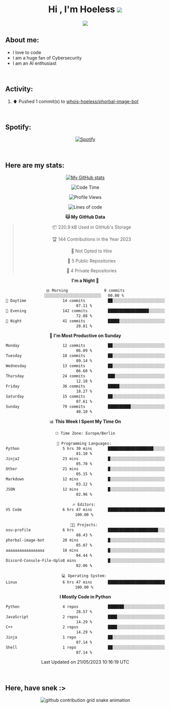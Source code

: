 <h1 align="center">Hi , I'm Hoeless <img src="https://media.giphy.com/media/hvRJCLFzcasrR4ia7z/giphy.gif" width="35"></h1>
<p align="center">
  <a href="https://github.com/whois-hoeless"><img src="https://readme-typing-svg.demolab.com?font=Roboto+Mono&weight=300&size=28&duration=4000&pause=100&color=C109F7&center=true&vCenter=true&width=580&height=127&lines=I'm+a+programmer;I'm+an+AI+enthusiast;I'm+a+big+fan+of+Neural+Networks;I'm+interested+in+Computer+Science;I+love+Cybersecurity;By+the+way+I+use+Arch+%F0%9F%92%80"></a>
</p>

## About me:

- I love to code
- I am a huge fan of Cybersecurity
- I am an AI enthusiast 

<br>

## Activity:

<!--RECENT_ACTIVITY:start-->
1. ⬆️ Pushed 1 commit(s) to [whois-hoeless/phorbal-image-bot](https://github.com/whois-hoeless/phorbal-image-bot)<br>
<!--RECENT_ACTIVITY:end-->

<br>

## Spotify:

<div align="center">

[![Spotify](https://whois-hoeless.vercel.app/api/spotify?background_color=0d1117&border_color=090d13)](https://open.spotify.com/user/heanchenhorst)
</div>

<br>

## Here are my stats:

<div align="center">
  
[![My GitHub stats](https://github-readme-stats.vercel.app/api?username=whois-hoeless&count_private=true&show_icons=true&theme=radical)](https://github.com/whois-hoeless)
<!--START_SECTION:waka-->
![Code Time](http://img.shields.io/badge/Code%20Time-10%20hrs%2014%20mins-blue)

![Profile Views](http://img.shields.io/badge/Profile%20Views-3-blue)

![Lines of code](https://img.shields.io/badge/From%20Hello%20World%20I%27ve%20Written-24.4%20thousand%20lines%20of%20code-blue)

**🐱 My GitHub Data** 

> 📦 220.9 kB Used in GitHub's Storage 
 > 
> 🏆 144 Contributions in the Year 2023
 > 
> 🚫 Not Opted to Hire
 > 
> 📜 5 Public Repositories 
 > 
> 🔑 4 Private Repositories 
 > 
**I'm a Night 🦉** 

```text
🌞 Morning                0 commits           ░░░░░░░░░░░░░░░░░░░░░░░░░   00.00 % 
🌆 Daytime                14 commits          ██░░░░░░░░░░░░░░░░░░░░░░░   07.11 % 
🌃 Evening                142 commits         ██████████████████░░░░░░░   72.08 % 
🌙 Night                  41 commits          █████░░░░░░░░░░░░░░░░░░░░   20.81 % 
```
📅 **I'm Most Productive on Sunday** 

```text
Monday                   12 commits          ██░░░░░░░░░░░░░░░░░░░░░░░   06.09 % 
Tuesday                  18 commits          ██░░░░░░░░░░░░░░░░░░░░░░░   09.14 % 
Wednesday                13 commits          ██░░░░░░░░░░░░░░░░░░░░░░░   06.60 % 
Thursday                 24 commits          ███░░░░░░░░░░░░░░░░░░░░░░   12.18 % 
Friday                   36 commits          █████░░░░░░░░░░░░░░░░░░░░   18.27 % 
Saturday                 15 commits          ██░░░░░░░░░░░░░░░░░░░░░░░   07.61 % 
Sunday                   79 commits          ██████████░░░░░░░░░░░░░░░   40.10 % 
```


📊 **This Week I Spent My Time On** 

```text
🕑︎ Time Zone: Europe/Berlin

💬 Programming Languages: 
Python                   5 hrs 30 mins       ████████████████████░░░░░   81.10 % 
Jinja2                   23 mins             █░░░░░░░░░░░░░░░░░░░░░░░░   05.70 % 
Other                    21 mins             █░░░░░░░░░░░░░░░░░░░░░░░░   05.15 % 
Markdown                 12 mins             █░░░░░░░░░░░░░░░░░░░░░░░░   03.12 % 
JSON                     12 mins             █░░░░░░░░░░░░░░░░░░░░░░░░   02.96 % 

🔥 Editors: 
VS Code                  6 hrs 47 mins       █████████████████████████   100.00 % 

🐱‍💻 Projects: 
osu-profile              6 hrs               ██████████████████████░░░   88.43 % 
phorbal-image-bot        20 mins             █░░░░░░░░░░░░░░░░░░░░░░░░   05.07 % 
aaaaaaaaaaaaaaaaa        18 mins             █░░░░░░░░░░░░░░░░░░░░░░░░   04.44 % 
Discord-Console-File-Uplo8 mins              █░░░░░░░░░░░░░░░░░░░░░░░░   02.06 % 

💻 Operating System: 
Linux                    6 hrs 47 mins       █████████████████████████   100.00 % 
```

**I Mostly Code in Python** 

```text
Python                   4 repos             ███████░░░░░░░░░░░░░░░░░░   28.57 % 
JavaScript               2 repos             ████░░░░░░░░░░░░░░░░░░░░░   14.29 % 
C++                      2 repos             ████░░░░░░░░░░░░░░░░░░░░░   14.29 % 
Jinja                    1 repo              ██░░░░░░░░░░░░░░░░░░░░░░░   07.14 % 
Shell                    1 repo              ██░░░░░░░░░░░░░░░░░░░░░░░   07.14 % 
```




 Last Updated on 21/05/2023 10:16:19 UTC
<!--END_SECTION:waka-->
</div>
<br>

## Here, have snek :>
<div align="center">
<picture>
  <source media="(prefers-color-scheme: dark)" srcset="https://raw.githubusercontent.com/whois-hoeless/whois-hoeless/output/github-contribution-grid-snake-dark.svg">
  <source media="(prefers-color-scheme: light)" srcset="https://raw.githubusercontent.com/whois-hoeless/whois-hoeless/output/github-contribution-grid-snake.svg">
  <img alt="github contribution grid snake animation" src="https://raw.githubusercontent.com/whois-hoeless/whois-hoeless/output/github-contribution-grid-snake.svg">
</div>
